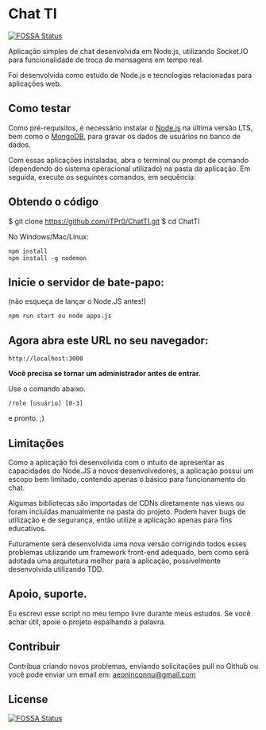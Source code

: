 # Chat TI
[![FOSSA Status](https://app.fossa.com/api/projects/git%2Bgithub.com%2FiTPr0%2FChatTI.svg?type=shield)](https://app.fossa.com/projects/git%2Bgithub.com%2FiTPr0%2FChatTI?ref=badge_shield)


Aplicação simples de chat desenvolvida em Node.js, utilizando Socket.IO para funcionalidade de troca de mensagens em tempo real.

Foi desenvolvida como estudo de Node.js e tecnologias relacionadas para aplicações web.

## Como testar

Como pré-requisitos, é necessário instalar o [Node.js](https://nodejs.org/en/download/) na última versão LTS, bem como o [MongoDB](https://www.mongodb.com/), para gravar os dados de usuários no banco de dados.

Com essas aplicações instaladas, abra o terminal ou prompt de comando (dependendo do sistema operacional utilizado) na pasta da aplicação. Em seguida, execute os seguintes comandos, em sequência:

## Obtendo o código
$ git clone https://github.com/iTPr0/ChatTI.git
$ cd ChatTI

No Windows/Mac/Linux:
```
npm install
npm install -g nodemon
```

## Inicie o servidor de bate-papo:
(não esqueça de lançar o Node.JS antes!)
```
npm run start ou node apps.js
```
## Agora abra este URL no seu navegador:
```
http://localhost:3000
```
**Você precisa se tornar um administrador antes de entrar.**

Use o comando abaixo.
```
/role [usuário] [0-3]
```

e pronto. ;)

## Limitações

Como a aplicação foi desenvolvida com o intuito de apresentar as capacidades do Node.JS a novos desenvolvedores, a aplicação possui um escopo bem limitado, contendo apenas o básico para funcionamento do chat.

Algumas bibliotecas são importadas de CDNs diretamente nas views ou foram incluídas manualmente na pasta do projeto. Podem haver bugs de utilização e de segurança, então utilize a aplicação apenas para fins educativos.

Futuramente será desenvolvida uma nova versão corrigindo todos esses problemas utilizando um framework front-end adequado, bem como será adotada uma arquitetura melhor para a aplicação, possivelmente desenvolvida utilizando TDD.

## Apoio, suporte.
Eu escrevi esse script no meu tempo livre durante meus estudos. Se você achar útil, apoie o projeto espalhando a palavra.
## Contribuir
Contribua criando novos problemas, enviando solicitações pull no Github ou você pode enviar um email em:
aeoninconnu@gmail.com


## License
[![FOSSA Status](https://app.fossa.com/api/projects/git%2Bgithub.com%2FiTPr0%2FChatTI.svg?type=large)](https://app.fossa.com/projects/git%2Bgithub.com%2FiTPr0%2FChatTI?ref=badge_large)